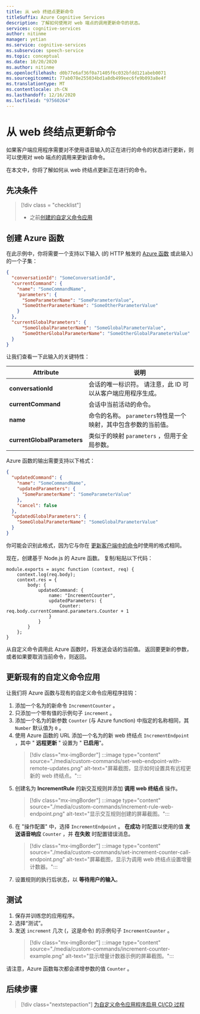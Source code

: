 ```yaml
---
title: 从 web 终结点更新命令
titleSuffix: Azure Cognitive Services
description: 了解如何使用对 web 端点的调用更新命令的状态。
services: cognitive-services
author: nitinme
manager: yetian
ms.service: cognitive-services
ms.subservice: speech-service
ms.topic: conceptual
ms.date: 10/20/2020
ms.author: nitinme
ms.openlocfilehash: d0b77e6af36f0a71405f6c032bfdd121abeb0071
ms.sourcegitcommit: 77ab078e255034bd1a8db499eec6fe9b093a8e4f
ms.translationtype: MT
ms.contentlocale: zh-CN
ms.lasthandoff: 12/16/2020
ms.locfileid: "97560264"
---
```

# <a name="update-a-command-from-a-web-endpoint"></a>从 web 终结点更新命令

如果客户端应用程序需要对不使用语音输入的正在进行的命令的状态进行更新，则可以使用对 web 端点的调用来更新该命令。

在本文中，你将了解如何从 web 终结点更新正在进行的命令。

## <a name="prerequisites"></a>先决条件
> [!div class = "checklist"]
> * 之前[创建的自定义命令应用](quickstart-custom-commands-application.md)

## <a name="create-an-azure-function"></a>创建 Azure 函数 

在此示例中，你将需要一个支持以下输入 (的 HTTP 触发的 [Azure 函数](../../azure-functions/index.yml) 或此输入) 的一个子集：

```JSON
{
  "conversationId": "SomeConversationId",
  "currentCommand": {
    "name": "SomeCommandName",
    "parameters": {
      "SomeParameterName": "SomeParameterValue",
      "SomeOtherParameterName": "SomeOtherParameterValue"
    }
  },
  "currentGlobalParameters": {
      "SomeGlobalParameterName": "SomeGlobalParameterValue",
      "SomeOtherGlobalParameterName": "SomeOtherGlobalParameterValue"
  }
}
```

让我们查看一下此输入的关键特性：

| Attribute | 说明 |
| ---------------- | --------------------------------------------------------------------------------------------------------------------------- |
| **conversationId** | 会话的唯一标识符。 请注意，此 ID 可以从客户端应用程序生成。 |
| **currentCommand** | 会话中当前活动的命令。 |
| **name** | 命令的名称。 `parameters`特性是一个映射，其中包含参数的当前值。 |
| **currentGlobalParameters** | 类似于的映射 `parameters` ，但用于全局参数。 |

Azure 函数的输出需要支持以下格式：

```JSON
{
  "updatedCommand": {
    "name": "SomeCommandName",
    "updatedParameters": {
      "SomeParameterName": "SomeParameterValue"
    },
    "cancel": false
  },
  "updatedGlobalParameters": {
    "SomeGlobalParameterName": "SomeGlobalParameterValue"
  }
}
```

你可能会识别此格式，因为它与你在 [更新客户端中的命令](./how-to-custom-commands-update-command-from-client.md)时使用的格式相同。 

现在，创建基于 Node.js 的 Azure 函数。 复制/粘贴以下代码：

```nodejs
module.exports = async function (context, req) {
    context.log(req.body);
    context.res = {
        body: {
            updatedCommand: {
                name: "IncrementCounter",
                updatedParameters: {
                    Counter: req.body.currentCommand.parameters.Counter + 1
                }
            }
        }
    };
}
```

从自定义命令调用此 Azure 函数时，将发送会话的当前值。 返回要更新的参数，或者如果要取消当前命令，则返回。

## <a name="update-the-existing-custom-commands-app"></a>更新现有的自定义命令应用

让我们将 Azure 函数与现有的自定义命令应用程序挂钩：

1. 添加一个名为的新命令 `IncrementCounter` 。
1. 只添加一个带有值的示例句子 `increment` 。
1. 添加一个名为的新参数 `Counter` (与 Azure function) 中指定的名称相同，其 `Number` 默认值为 `0` 。
1. 使用 Azure 函数的 URL 添加一个名为的新 web 终结点 `IncrementEndpoint` ，其中 " **远程更新** " 设置为 " **已启用**"。
    > [!div class="mx-imgBorder"]
    > :::image type="content" source="./media/custom-commands/set-web-endpoint-with-remote-updates.png" alt-text="屏幕截图，显示如何设置具有远程更新的 web 终结点。":::
1. 创建名为 **IncrementRule** 的新交互规则并添加 **调用 web 终结点** 操作。
    > [!div class="mx-imgBorder"]
    > :::image type="content" source="./media/custom-commands/increment-rule-web-endpoint.png" alt-text="显示交互规则创建的屏幕截图。":::
1. 在 "操作配置" 中，选择 `IncrementEndpoint` 。 **在成功** 时配置以使用的值 **发送语音响应** `Counter` ，并 **在失败** 时配置错误消息。
    > [!div class="mx-imgBorder"]
    > :::image type="content" source="./media/custom-commands/set-increment-counter-call-endpoint.png" alt-text="屏幕截图，显示为调用 web 终结点设置增量计数器。":::
1. 设置规则的执行后状态，以 **等待用户的输入**。

## <a name="test-it"></a>测试

1. 保存并训练您的应用程序。
1. 选择“测试”。
1. 发送 `increment` 几次 (，这是命令) 的示例句子 `IncrementCounter` 。
    > [!div class="mx-imgBorder"]
    > :::image type="content" source="./media/custom-commands/increment-counter-example.png" alt-text="显示增量计数器示例的屏幕截图。":::

请注意，Azure 函数每次都会递增参数的值 `Counter` 。

## <a name="next-steps"></a>后续步骤

> [!div class="nextstepaction"]
> [为自定义命令应用程序启用 CI/CD 过程](./how-to-custom-commands-deploy-cicd.md)